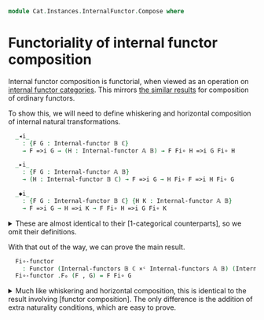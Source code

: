 <!--
```agda
open import Cat.Instances.Product
open import Cat.Prelude

import Cat.Reasoning
import Cat.Internal.Base as Internal
import Cat.Instances.InternalFunctor
import Cat.Internal.Reasoning
```
-->

```agda
module Cat.Instances.InternalFunctor.Compose where
```

# Functoriality of internal functor composition

Internal functor composition is functorial, when viewed as an operation
on [internal functor categories]. This mirrors [the similar results] for
composition of ordinary functors.

[internal functor categories]: Cat.Instances.InternalFunctor.html
[the similar results]: Cat.Instances.Functor.Compose.html

To show this, we will need to define whiskering and horizontal
composition of internal natural transformations.

<!--
```agda
module _ {o ℓ} {C : Precategory o ℓ} {𝔸 𝔹 ℂ : Internal.Internal-cat C} where
  open Cat.Reasoning C
  open Internal C
  open Internal-functor
  open _=>i_
  private
    module 𝔸 = Cat.Internal.Reasoning 𝔸
    module 𝔹 = Cat.Internal.Reasoning 𝔹
    module ℂ = Cat.Internal.Reasoning ℂ
```
-->

```agda
  _◂i_
    : {F G : Internal-functor 𝔹 ℂ}
    → F =>i G → (H : Internal-functor 𝔸 𝔹) → F Fi∘ H =>i G Fi∘ H

  _▸i_
    : {F G : Internal-functor 𝔸 𝔹}
    → (H : Internal-functor 𝔹 ℂ) → F =>i G → H Fi∘ F =>i H Fi∘ G

  _◆i_
    : {F G : Internal-functor 𝔹 ℂ} {H K : Internal-functor 𝔸 𝔹}
    → F =>i G → H =>i K → F Fi∘ H =>i G Fi∘ K
```

<details>
<summary>These are almost identical to their [1-categorical
counterparts], so we omit their definitions.
</summary>

[1-categorical counterparts]: Cat.Instances.Functor.Compose.html

```agda
  (α ◂i H) .ηi x = α .ηi (H .Fi₀ x)
  (α ◂i H) .is-naturali x y f = α .is-naturali _ _ _
  (α ◂i H) .ηi-nat x σ = ℂ.begini
    α .ηi (H .Fi₀ x) [ σ ] ℂ.≡i⟨ α .ηi-nat _ σ ⟩
    α .ηi (H .Fi₀ x ∘ σ)   ℂ.≡i⟨ ap (α .ηi) (H .Fi₀-nat x σ) ⟩
    α .ηi (H .Fi₀ (x ∘ σ)) ∎

  (H ▸i α) .ηi x = H .Fi₁ (α .ηi x)
  (H ▸i α) .is-naturali x y f =
    sym (H .Fi-∘ _ _) ∙ ap (H .Fi₁) (α .is-naturali _ _ _) ∙ H .Fi-∘ _ _
  (H ▸i α) .ηi-nat x σ = ℂ.casti $
    H .Fi₁-nat _ σ ℂ.∙i λ i → H .Fi₁ (α .ηi-nat x σ i)

  _◆i_ {F} {G} {H} {K} α β .ηi x = G .Fi₁ (β .ηi x) ℂ.∘i α .ηi (H .Fi₀ x)
  _◆i_ {F} {G} {H} {K} α β .is-naturali x y f =
    (G .Fi₁ (β .ηi _) ℂ.∘i α .ηi _) ℂ.∘i F .Fi₁ (H .Fi₁ f)   ≡⟨ ℂ.pullri (α .is-naturali _ _ _) ⟩
    G .Fi₁ (β .ηi _) ℂ.∘i (G .Fi₁ (H .Fi₁ f) ℂ.∘i α .ηi _)   ≡⟨ ℂ.pullli (sym (G .Fi-∘ _ _) ∙ ap (G .Fi₁) (β .is-naturali _ _ _)) ⟩
    G .Fi₁ (K .Fi₁ f 𝔹.∘i β .ηi _) ℂ.∘i α .ηi _              ≡⟨ ℂ.pushli (G .Fi-∘ _ _) ⟩
    G .Fi₁ (K .Fi₁ f) ℂ.∘i (G .Fi₁ (β .ηi _) ℂ.∘i α .ηi _)   ∎
  _◆i_ {F} {G} {H} {K} α β .ηi-nat x σ = ℂ.begini
    (G .Fi₁ (β .ηi x) ℂ.∘i α .ηi (H .Fi₀ x)) [ σ ]       ℂ.≡i⟨ ℂ.∘i-nat _ _ _ ⟩
    G .Fi₁ (β .ηi x) [ σ ] ℂ.∘i α .ηi (H .Fi₀ x) [ σ ]   ℂ.≡i⟨ (λ i → G .Fi₁-nat (β .ηi x) σ i ℂ.∘i α .ηi-nat (H .Fi₀ x) σ i) ⟩
    G .Fi₁ (β .ηi x [ σ ]) ℂ.∘i α .ηi (H .Fi₀ x ∘ σ)     ℂ.≡i⟨ (λ i → G .Fi₁ (β .ηi-nat x σ i) ℂ.∘i α .ηi (H .Fi₀-nat x σ i)) ⟩
    G .Fi₁ (β .ηi (x ∘ σ)) ℂ.∘i α .ηi (H .Fi₀ (x ∘ σ))   ∎
```
</details>


With that out of the way, we can prove the main result.

<!--
```agda
module _ {o ℓ} {C : Precategory o ℓ} (𝔸 𝔹 ℂ : Internal.Internal-cat C) where
  open Cat.Reasoning C
  open Internal C
  open Cat.Instances.InternalFunctor C
  open Functor
  open Internal-functor
  open _=>i_
  private
    module 𝔸 = Cat.Internal.Reasoning 𝔸
    module 𝔹 = Cat.Internal.Reasoning 𝔹
    module ℂ = Cat.Internal.Reasoning ℂ
```
-->

```agda
  Fi∘-functor
    : Functor (Internal-functors 𝔹 ℂ ×ᶜ Internal-functors 𝔸 𝔹) (Internal-functors 𝔸 ℂ)
  Fi∘-functor .F₀ (F , G) = F Fi∘ G
```

<details>
<summary>Much like whiskering and horizontal composition, this is
identical to the result involving [functor composition]. The only
difference is the addition of extra naturality conditions, which are
easy to prove.
</summary>

[functor composition]: Cat.Instances.Functor.Compose.html

```agda
  Fi∘-functor .F₁ {F , G} {H , K} (α , β) = α ◆i β
  Fi∘-functor .F-id {F , G} = Internal-nat-path λ x →
    F .Fi₁ (𝔹.idi _) ℂ.∘i ℂ.idi _ ≡⟨ ap (ℂ._∘i ℂ.idi _) (F .Fi-id) ⟩
    ℂ.idi _ ℂ.∘i ℂ.idi _          ≡⟨ ℂ.idli _ ⟩
    ℂ.idi _ ∎
  Fi∘-functor .F-∘ {F , G} {H , J} {K , L} (α , β) (γ , τ) = Internal-nat-path λ x →
    K .Fi₁ (β .ηi _ 𝔹.∘i τ .ηi _) ℂ.∘i α .ηi _ ℂ.∘i γ .ηi _            ≡⟨ ℂ.pushli (K .Fi-∘ _ _) ⟩
    K .Fi₁ (β .ηi _) ℂ.∘i K .Fi₁ (τ .ηi _) ℂ.∘i α .ηi _ ℂ.∘i γ .ηi _   ≡⟨ ℂ.extend-inneri (sym (α .is-naturali _ _ _)) ⟩
    K .Fi₁ (β .ηi _) ℂ.∘i α .ηi _ ℂ.∘i H .Fi₁ (τ .ηi _) ℂ.∘i γ .ηi _   ≡⟨ ℂ.associ _ _ _ ⟩
    (K .Fi₁ (β .ηi x) ℂ.∘i α .ηi _) ℂ.∘i H .Fi₁ (τ .ηi _) ℂ.∘i γ .ηi _ ∎
```
</details>
